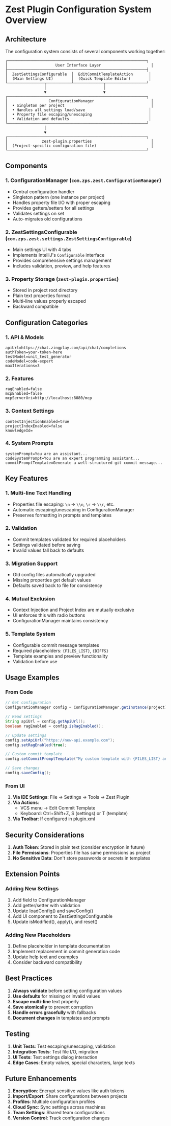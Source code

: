 # Zest Plugin Configuration System Overview

## Architecture

The configuration system consists of several components working together:

```
┌─────────────────────────────────────────────────────────────┐
│                     User Interface Layer                      │
├─────────────────────────────────────────────────────────────┤
│  ZestSettingsConfigurable  │  EditCommitTemplateAction       │
│  (Main Settings UI)        │  (Quick Template Editor)        │
└────────────────┬───────────┴─────────────┬──────────────────┘
                 │                         │
                 ▼                         ▼
┌─────────────────────────────────────────────────────────────┐
│                  ConfigurationManager                         │
│  • Singleton per project                                      │
│  • Handles all settings load/save                            │
│  • Property file escaping/unescaping                         │
│  • Validation and defaults                                   │
└─────────────────────────────────────────────────────────────┘
                 │
                 ▼
┌─────────────────────────────────────────────────────────────┐
│               zest-plugin.properties                          │
│  (Project-specific configuration file)                        │
└─────────────────────────────────────────────────────────────┘
```

## Components

### 1. **ConfigurationManager** (`com.zps.zest.ConfigurationManager`)
- Central configuration handler
- Singleton pattern (one instance per project)
- Handles property file I/O with proper escaping
- Provides getters/setters for all settings
- Validates settings on set
- Auto-migrates old configurations

### 2. **ZestSettingsConfigurable** (`com.zps.zest.settings.ZestSettingsConfigurable`)
- Main settings UI with 4 tabs
- Implements IntelliJ's `Configurable` interface
- Provides comprehensive settings management
- Includes validation, preview, and help features

### 3. **Property Storage** (`zest-plugin.properties`)
- Stored in project root directory
- Plain text properties format
- Multi-line values properly escaped
- Backward compatible

## Configuration Categories

### 1. **API & Models**
```properties
apiUrl=https://chat.zingplay.com/api/chat/completions
authToken=your-token-here
testModel=unit_test_generator
codeModel=code-expert
maxIterations=3
```

### 2. **Features**
```properties
ragEnabled=false
mcpEnabled=false
mcpServerUri=http://localhost:8080/mcp
```

### 3. **Context Settings**
```properties
contextInjectionEnabled=true
projectIndexEnabled=false
knowledgeId=
```

### 4. **System Prompts**
```properties
systemPrompt=You are an assistant...
codeSystemPrompt=You are an expert programming assistant...
commitPromptTemplate=Generate a well-structured git commit message...
```

## Key Features

### 1. **Multi-line Text Handling**
- Properties file escaping: `\n` → `\\n`, `\r` → `\\r`, etc.
- Automatic escaping/unescaping in ConfigurationManager
- Preserves formatting in prompts and templates

### 2. **Validation**
- Commit templates validated for required placeholders
- Settings validated before saving
- Invalid values fall back to defaults

### 3. **Migration Support**
- Old config files automatically upgraded
- Missing properties get default values
- Defaults saved back to file for consistency

### 4. **Mutual Exclusion**
- Context Injection and Project Index are mutually exclusive
- UI enforces this with radio buttons
- ConfigurationManager maintains consistency

### 5. **Template System**
- Configurable commit message templates
- Required placeholders: `{FILES_LIST}`, `{DIFFS}`
- Template examples and preview functionality
- Validation before use

## Usage Examples

### From Code
```java
// Get configuration
ConfigurationManager config = ConfigurationManager.getInstance(project);

// Read settings
String apiUrl = config.getApiUrl();
boolean ragEnabled = config.isRagEnabled();

// Update settings
config.setApiUrl("https://new-api.example.com");
config.setRagEnabled(true);

// Custom commit template
config.setCommitPromptTemplate("My custom template with {FILES_LIST} and {DIFFS}");

// Save changes
config.saveConfig();
```

### From UI
1. **Via IDE Settings**: File → Settings → Tools → Zest Plugin
2. **Via Actions**: 
   - VCS menu → Edit Commit Template
   - Keyboard: Ctrl+Shift+Z, S (settings) or T (template)
3. **Via Toolbar**: If configured in plugin.xml

## Security Considerations

1. **Auth Token**: Stored in plain text (consider encryption in future)
2. **File Permissions**: Properties file has same permissions as project
3. **No Sensitive Data**: Don't store passwords or secrets in templates

## Extension Points

### Adding New Settings
1. Add field to ConfigurationManager
2. Add getter/setter with validation
3. Update loadConfig() and saveConfig()
4. Add UI component to ZestSettingsConfigurable
5. Update isModified(), apply(), and reset()

### Adding New Placeholders
1. Define placeholder in template documentation
2. Implement replacement in commit generation code
3. Update help text and examples
4. Consider backward compatibility

## Best Practices

1. **Always validate** before setting configuration values
2. **Use defaults** for missing or invalid values
3. **Escape multi-line** text properly
4. **Save atomically** to prevent corruption
5. **Handle errors gracefully** with fallbacks
6. **Document changes** in templates and prompts

## Testing

1. **Unit Tests**: Test escaping/unescaping, validation
2. **Integration Tests**: Test file I/O, migration
3. **UI Tests**: Test settings dialog interaction
4. **Edge Cases**: Empty values, special characters, large texts

## Future Enhancements

1. **Encryption**: Encrypt sensitive values like auth tokens
2. **Import/Export**: Share configurations between projects
3. **Profiles**: Multiple configuration profiles
4. **Cloud Sync**: Sync settings across machines
5. **Team Settings**: Shared team configurations
6. **Version Control**: Track configuration changes
